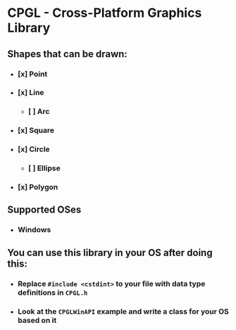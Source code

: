 #	CPGL - Cross-Platform Graphics Library
##	Shapes that can be drawn:
*	### [x] Point
*	### [x] Line
	+	### [ ] Arc
*	### [x] Square
*	### [x] Circle
	+	### [ ] Ellipse
*	### [x] Polygon

##	Supported OSes
*	###	Windows

##	You can use this library in your OS after doing this:
*	###	Replace `#include <cstdint>` to your file with data type definitions in `CPGL.h`
*	###	Look at the `CPGLWinAPI` example and write a class for your OS based on it
